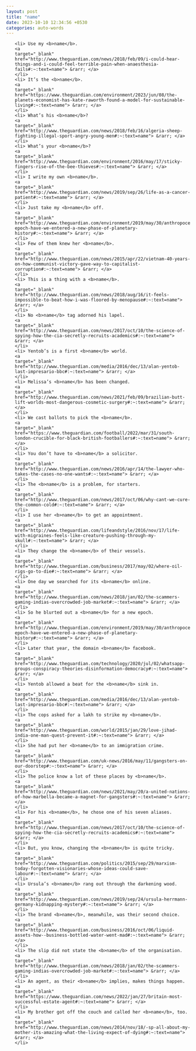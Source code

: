 ```yaml
---
layout: post
title: "name"
date: 2023-10-10 12:34:56 +0530
categories: auto-words
---
```

<ol>

    <li> Use my <b>name</b>.
    <a 
    target="_blank" 
    href="http://www.theguardian.com/news/2018/feb/09/i-could-hear-things-and-i-could-feel-terrible-pain-when-anaesthesia-fails#:~:text=name"> &rarr; </a>
    </li>
    <li> It’s the <b>name</b>.
    <a 
    target="_blank" 
    href="https://www.theguardian.com/environment/2023/jun/08/the-planets-economist-has-kate-raworth-found-a-model-for-sustainable-living#:~:text=name"> &rarr; </a>
    </li>
    <li> What’s his <b>name</b>?
    <a 
    target="_blank" 
    href="http://www.theguardian.com/news/2018/feb/16/algeria-sheep-fighting-illegal-sport-angry-young-men#:~:text=name"> &rarr; </a>
    </li>
    <li> What’s your <b>name</b>?
    <a 
    target="_blank" 
    href="http://www.theguardian.com/environment/2016/may/17/sticky-fingers-rise-of-the-bee-thieves#:~:text=name"> &rarr; </a>
    </li>
    <li> I write my own <b>name</b>.
    <a 
    target="_blank" 
    href="http://www.theguardian.com/news/2019/sep/26/life-as-a-cancer-patient#:~:text=name"> &rarr; </a>
    </li>
    <li> Just take my <b>name</b> off.
    <a 
    target="_blank" 
    href="http://www.theguardian.com/environment/2019/may/30/anthropocene-epoch-have-we-entered-a-new-phase-of-planetary-history#:~:text=name"> &rarr; </a>
    </li>
    <li> Few of them knew her <b>name</b>.
    <a 
    target="_blank" 
    href="http://www.theguardian.com/news/2015/apr/22/vietnam-40-years-on-how-communist-victory-gave-way-to-capitalist-corruption#:~:text=name"> &rarr; </a>
    </li>
    <li> This is a thing with a <b>name</b>.
    <a 
    target="_blank" 
    href="http://www.theguardian.com/news/2018/aug/16/it-feels-impossible-to-beat-how-i-was-floored-by-menopause#:~:text=name"> &rarr; </a>
    </li>
    <li> No <b>name</b> tag adorned his lapel.
    <a 
    target="_blank" 
    href="http://www.theguardian.com/news/2017/oct/10/the-science-of-spying-how-the-cia-secretly-recruits-academics#:~:text=name"> &rarr; </a>
    </li>
    <li> Yentob’s is a first <b>name</b> world.
    <a 
    target="_blank" 
    href="http://www.theguardian.com/media/2016/dec/13/alan-yentob-last-impresario-bbc#:~:text=name"> &rarr; </a>
    </li>
    <li> Melissa’s <b>name</b> has been changed.
    <a 
    target="_blank" 
    href="http://www.theguardian.com/news/2021/feb/09/brazilian-butt-lift-worlds-most-dangerous-cosmetic-surgery#:~:text=name"> &rarr; </a>
    </li>
    <li> We cast ballots to pick the <b>name</b>.
    <a 
    target="_blank" 
    href="https://www.theguardian.com/football/2022/mar/31/south-london-crucible-for-black-british-footballers#:~:text=name"> &rarr; </a>
    </li>
    <li> You don’t have to <b>name</b> a solicitor.
    <a 
    target="_blank" 
    href="http://www.theguardian.com/news/2016/apr/14/the-lawyer-who-takes-the-cases-no-one-wants#:~:text=name"> &rarr; </a>
    </li>
    <li> The <b>name</b> is a problem, for starters.
    <a 
    target="_blank" 
    href="http://www.theguardian.com/news/2017/oct/06/why-cant-we-cure-the-common-cold#:~:text=name"> &rarr; </a>
    </li>
    <li> I use her <b>name</b> to get an appointment.
    <a 
    target="_blank" 
    href="http://www.theguardian.com/lifeandstyle/2016/nov/17/life-with-migraines-feels-like-creature-pushing-through-my-skull#:~:text=name"> &rarr; </a>
    </li>
    <li> They change the <b>name</b> of their vessels.
    <a 
    target="_blank" 
    href="http://www.theguardian.com/business/2017/may/02/where-oil-rigs-go-to-die#:~:text=name"> &rarr; </a>
    </li>
    <li> One day we searched for its <b>name</b> online.
    <a 
    target="_blank" 
    href="http://www.theguardian.com/news/2018/jan/02/the-scammers-gaming-indias-overcrowded-job-market#:~:text=name"> &rarr; </a>
    </li>
    <li> So he blurted out a <b>name</b> for a new epoch.
    <a 
    target="_blank" 
    href="http://www.theguardian.com/environment/2019/may/30/anthropocene-epoch-have-we-entered-a-new-phase-of-planetary-history#:~:text=name"> &rarr; </a>
    </li>
    <li> Later that year, the domain <b>name</b> facebook.
    <a 
    target="_blank" 
    href="http://www.theguardian.com/technology/2020/jul/02/whatsapp-groups-conspiracy-theories-disinformation-democracy#:~:text=name"> &rarr; </a>
    </li>
    <li> Yentob allowed a beat for the <b>name</b> sink in.
    <a 
    target="_blank" 
    href="http://www.theguardian.com/media/2016/dec/13/alan-yentob-last-impresario-bbc#:~:text=name"> &rarr; </a>
    </li>
    <li> The cops asked for a lakh to strike my <b>name</b>.
    <a 
    target="_blank" 
    href="http://www.theguardian.com/world/2015/jan/29/love-jihad-india-one-man-quest-prevent-it#:~:text=name"> &rarr; </a>
    </li>
    <li> She had put her <b>name</b> to an immigration crime.
    <a 
    target="_blank" 
    href="http://www.theguardian.com/uk-news/2016/may/11/gangsters-on-our-doorstep#:~:text=name"> &rarr; </a>
    </li>
    <li> The police know a lot of these places by <b>name</b>.
    <a 
    target="_blank" 
    href="http://www.theguardian.com/news/2021/may/20/a-united-nations-of-how-marbella-became-a-magnet-for-gangsters#:~:text=name"> &rarr; </a>
    </li>
    <li> For his <b>name</b>, he chose one of his seven aliases.
    <a 
    target="_blank" 
    href="http://www.theguardian.com/news/2017/oct/10/the-science-of-spying-how-the-cia-secretly-recruits-academics#:~:text=name"> &rarr; </a>
    </li>
    <li> But, you know, changing the <b>name</b> is quite tricky.
    <a 
    target="_blank" 
    href="http://www.theguardian.com/politics/2015/sep/29/marxism-today-forgotten-visionaries-whose-ideas-could-save-labour#:~:text=name"> &rarr; </a>
    </li>
    <li> Ursula’s <b>name</b> rang out through the darkening wood.
    <a 
    target="_blank" 
    href="http://www.theguardian.com/news/2019/sep/24/ursula-herrmann-germany-kidnapping-mystery#:~:text=name"> &rarr; </a>
    </li>
    <li> The brand <b>name</b>, meanwhile, was their second choice.
    <a 
    target="_blank" 
    href="http://www.theguardian.com/business/2016/oct/06/liquid-assets-how--business-bottled-water-went-mad#:~:text=name"> &rarr; </a>
    </li>
    <li> The slip did not state the <b>name</b> of the organisation.
    <a 
    target="_blank" 
    href="http://www.theguardian.com/news/2018/jan/02/the-scammers-gaming-indias-overcrowded-job-market#:~:text=name"> &rarr; </a>
    </li>
    <li> An agent, as their <b>name</b> implies, makes things happen.
    <a 
    target="_blank" 
    href="https://www.theguardian.com/news/2022/jan/27/britain-most-successful-estate-agent#:~:text=name"> &rarr; </a>
    </li>
    <li> My brother got off the couch and called her <b>name</b>, too.
    <a 
    target="_blank" 
    href="http://www.theguardian.com/news/2014/nov/18/-sp-all-about-my-mother-its-amazing-what-the-living-expect-of-dying#:~:text=name"> &rarr; </a>
    </li>
